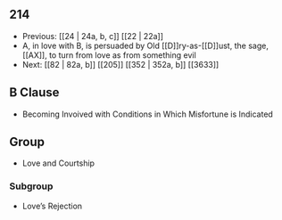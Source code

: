 ## 214
- Previous: [[24 | 24a, b, c]] [[22 | 22a]] 
- A, in love with B, is persuaded by Old [[D]]ry-as-[[D]]ust, the sage, [[AX]], to turn from love as from something evil
- Next: [[82 | 82a, b]] [[205]] [[352 | 352a, b]] [[3633]] 

## B Clause
- Becoming Invoived with Conditions in Which Misfortune is Indicated

## Group
- Love and Courtship

### Subgroup
- Love’s Rejection


